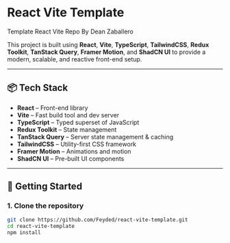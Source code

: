 # React Vite Template

Template React Vite Repo By Dean Zaballero

This project is built using **React**, **Vite**, **TypeScript**, **TailwindCSS**, **Redux Toolkit**, **TanStack Query**, **Framer Motion**, and **ShadCN UI** to provide a modern, scalable, and reactive front-end setup.

---

## 📦 Tech Stack

- **React** – Front-end library
- **Vite** – Fast build tool and dev server
- **TypeScript** – Typed superset of JavaScript
- **Redux Toolkit** – State management
- **TanStack Query** – Server state management & caching
- **TailwindCSS** – Utility-first CSS framework
- **Framer Motion** – Animations and motion
- **ShadCN UI** – Pre-built UI components

---

## 🚀 Getting Started

### 1. Clone the repository

```bash
git clone https://github.com/Feyded/react-vite-template.git
cd react-vite-template
npm install
